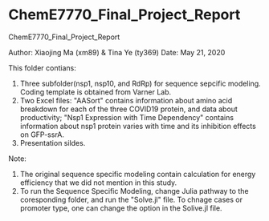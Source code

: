 # ChemE7770_Final_Project_Report
ChemE7770_Final_Project_Report

Author: Xiaojing Ma (xm89) & Tina Ye (ty369)
Date: May 21, 2020

This folder contians:
1. Three subfolder(nsp1, nsp10, and RdRp) for sequence sepcific modeling. Coding template is obtained from Varner Lab.
2. Two Excel files: "AASort" contains information about amino acid breakdown for each of the three COVID19 protein, and data about productivity;
                    "Nsp1 Expression with Time Dependency" contains information about nsp1 protein varies with time and its inhibition effects on GFP-ssrA.
3. Presentation sildes.

Note: 
1. The original sequence specific modeling contain calculation for energy efficiency that we did not mention in this study. 
2. To run the Sequence Specific Modeling, change Julia pathway to the coresponding folder, and run the "Solve.jl" file. 
   To chnage cases or promoter type, one can change the option in the Solive.jl file. 
 
